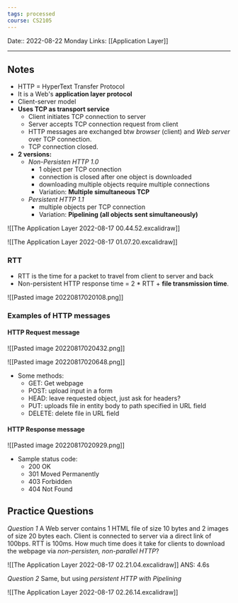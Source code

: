 ```yaml
---
tags: processed
course: CS2105
---
```

Date:: 2022-08-22 Monday
Links: [[Application Layer]]
- - -

## Notes
- HTTP = HyperText Transfer Protocol
- It is a Web's **application layer protocol**
- Client-server model
- **Uses TCP as transport service**
	- Client initiates TCP connection to server
	- Server accepts TCP connection request from client
	- HTTP messages are exchanged btw *browser* (client) and *Web server* over TCP connection.
	- TCP connection closed.
- **2 versions:** 
	- *Non-Persisten HTTP 1.0* 
		- 1 object per TCP connection
		- connection is closed after one object is downloaded
		- downloading multiple objects require multiple connections
		- Variation: **Multiple simultaneous TCP**
	- *Persistent HTTP 1.1*
		- multiple objects per TCP connection
		- Variation: **Pipelining (all objects sent simultaneously)**

![[The Application Layer 2022-08-17 00.44.52.excalidraw]]

![[The Application Layer 2022-08-17 01.07.20.excalidraw]]

### **RTT** 
- RTT is the time for a packet to travel from client to server and back
- Non-persistent HTTP response time = 2 * RTT + **file transmission time**.

![[Pasted image 20220817020108.png]]

### Examples of HTTP messages

#### HTTP Request message

![[Pasted image 20220817020432.png]]

![[Pasted image 20220817020648.png]]

- Some methods: 
	- GET: Get webpage
	- POST: upload input in a form
	- HEAD: leave requested object, just ask for headers?
	- PUT: uploads file in entity body to path specified in URL field
	- DELETE: delete file in URL field

#### HTTP Response message

![[Pasted image 20220817020929.png]]

- Sample status code: 
	- 200 OK
	- 301 Moved Permanently
	- 403 Forbidden
	- 404 Not Found

## Practice Questions
*Question 1*
A Web server contains 1 HTML file of size 10 bytes and 2 images of size 20 bytes each. Client is connected to server via a direct link of 100bps. RTT is 100ms. How much time does it take for clients to download the webpage via *non-persisten, non-parallel HTTP*?

![[The Application Layer 2022-08-17 02.21.04.excalidraw]]
ANS: 4.6s

*Question 2*
Same, but using *persistent HTTP with Pipelining*

![[The Application Layer 2022-08-17 02.26.14.excalidraw]]

